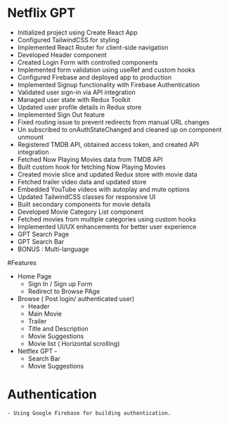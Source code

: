 # Netflix GPT

- Initialized project using Create React App
- Configured TailwindCSS for styling
- Implemented React Router for client-side navigation
- Developed Header component
- Created Login Form with controlled components
- Implemented form validation using useRef and custom hooks
- Configured Firebase and deployed app to production
- Implemented Signup functionality with Firebase Authentication
- Validated user sign-in via API integration
- Managed user state with Redux Toolkit
- Updated user profile details in Redux store
- Implemented Sign Out feature
- Fixed routing issue to prevent redirects from manual URL changes
- Un subscribed to onAuthStateChanged and cleaned up on component unmount
- Registered TMDB API, obtained access token, and created API integration
- Fetched Now Playing Movies data from TMDB API
- Built custom hook for fetching Now Playing Movies
- Created movie slice and updated Redux store with movie data
- Fetched trailer video data and updated store
- Embedded YouTube videos with autoplay and mute options
- Updated TailwindCSS classes for responsive UI
- Built secondary components for movie details
- Developed Movie Category List component
- Fetched movies from multiple categories using custom hooks
- Implemented UI/UX enhancements for better user experience
- GPT Search Page
- GPT Search Bar
- BONUS : Multi-language

#Features

- Home Page
  - Sign In / Sign up Form
  - Redirect to Browse PAge
- Browse ( Post login/ authenticated user)
  - Header
  - Main Movie
  - Trailer
  - Title and Description
  - Movie Suggestions
  - Movie list ( Horizontal scrolling)
- Netflex GPT -
  - Search Bar
  - Movie Suggestions

# Authentication

    - Using Google Firebase for building authentication.
